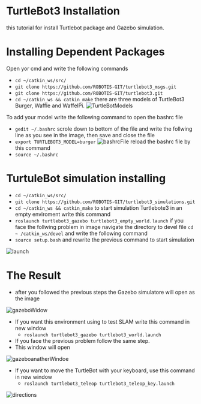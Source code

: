# TurtleBot3 Installation
this tutorial for install Turtlebot package and Gazebo simulation.
# Installing Dependent Packages
Open yor cmd and write the following  commands
* `cd ~/catkin_ws/src/`
* `git clone https://github.com/ROBOTIS-GIT/turtlebot3_msgs.git`
* `git clone https://github.com/ROBOTIS-GIT/turtlebot3.git`
* `cd ~/catkin_ws && catkin_make`
 there are three models of TurtleBot3 Burger, Waffle and WaffelPi.
![TurtleBotModels](https://user-images.githubusercontent.com/50454895/87253120-42dfa600-c481-11ea-899d-325cdfbff197.jpeg)

 To add your model write the following command to open the bashrc file 
 * `gedit ~/.bashrc`
 scrole down to bottom of the file and write the follwing line as you see in the image, then save and close the file
 * `export TURTLEBOT3_MODEL=burger`
    ![bashrcFile](https://user-images.githubusercontent.com/50454895/87253114-3bb89800-c481-11ea-8784-699f27eb388d.png)
 reload the bashrc file by this command
 * `source ~/.bashrc`
 # TurtuleBot simulation installing
 * `cd ~/catkin_ws/src/`
 * `git clone https://github.com/ROBOTIS-GIT/turtlebot3_simulations.git`
 * `cd ~/catkin_ws && catkin_make`
 to start simulation Turtlebote3 in an empty enviroment write this command
 * `roslaunch turtlebot3_gazebo turtlebot3_empty_world.launch`
 if you face the follwing problem in image navigate the directory to devel file `cd ~ /catkin_ws/devel`  and write the following command
 * `source setup.bash` and rewrite the previous command to start simulation
  	
![launch](https://user-images.githubusercontent.com/50454895/87253119-407d4c00-c481-11ea-8b60-7071e4987609.png)
 
 
# The Result
* after you followed the previous steps the Gazebo simulatore will open as the image 
    
![gazeboWidow](https://user-images.githubusercontent.com/50454895/87253118-3fe4b580-c481-11ea-9180-f1288b752442.png)
        
        
* If you want this environment using to test SLAM write this command in new window
	* `roslaunch turtlebot3_gazebo turtlebot3_world.launch`
* If you face the previous problem follow the same step. 
* This window will open 
    
![gazeboanatherWindoe](https://user-images.githubusercontent.com/50454895/87253116-3eb38880-c481-11ea-8182-476055e79c6c.png)
  
  * If you want to move the TurtleBot with your keyboard, use this command in new window
  	* `roslaunch turtlebot3_teleop turtlebot3_teleop_key.launch`
	
![directions](https://user-images.githubusercontent.com/50454895/87253115-3e1af200-c481-11ea-9901-b2a4058354c6.png)
